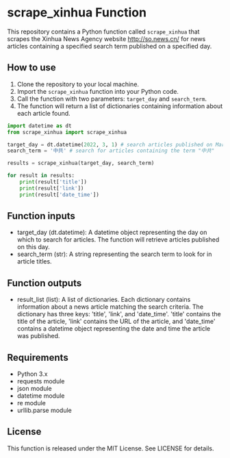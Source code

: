 # scrape_xinhua Function

This repository contains a Python function called `scrape_xinhua` that scrapes the Xinhua News Agency website http://so.news.cn/ for news articles containing a specified search term published on a specified day. 

## How to use
1. Clone the repository to your local machine.
2. Import the `scrape_xinhua` function into your Python code.
3. Call the function with two parameters: `target_day` and `search_term`.
4. The function will return a list of dictionaries containing information about each article found.

```python
import datetime as dt
from scrape_xinhua import scrape_xinhua

target_day = dt.datetime(2022, 3, 1) # search articles published on March 1, 2022
search_term = '中共' # search for articles containing the term "中共"

results = scrape_xinhua(target_day, search_term)

for result in results:
    print(result['title'])
    print(result['link'])
    print(result['date_time'])
```

## Function inputs
- target_day (dt.datetime): A datetime object representing the day on which to search for articles. The function will retrieve articles published on this day.
- search_term (str): A string representing the search term to look for in article titles.

## Function outputs
- result_list (list): A list of dictionaries. Each dictionary contains information about a news article matching the search criteria. The dictionary has three keys: 'title', 'link', and 'date_time'. 'title' contains the title of the article, 'link' contains the URL of the article, and 'date_time' contains a datetime object representing the date and time the article was published.

## Requirements
- Python 3.x
- requests module
- json module
- datetime module
- re module
- urllib.parse module

## License
This function is released under the MIT License. See LICENSE for details.